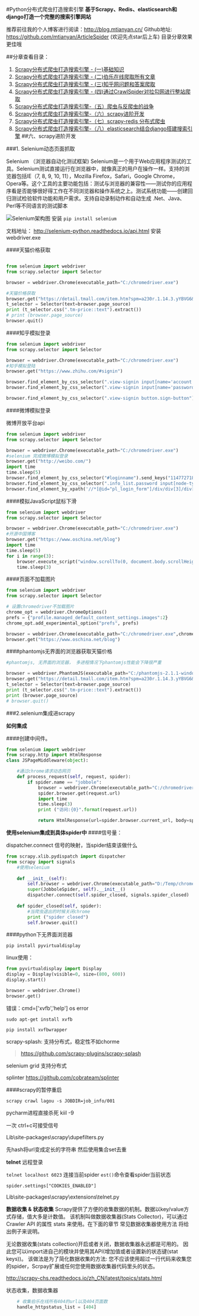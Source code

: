 #Python分布式爬虫打造搜索引擎 
**基于Scrapy、Redis、elasticsearch和django打造一个完整的搜索引擎网站**

推荐前往我的个人博客进行阅读：http://blog.mtianyan.cn/
Github地址: https://github.com/mtianyan/ArticleSpider (欢迎先点star后上车)
目录分章效果更佳哦

##分章查看目录：
1. [Scrapy分布式爬虫打造搜索引擎 - (一)基础知识](http://www.jianshu.com/p/23b6d6b57ec5)
2. [Scrapy分布式爬虫打造搜索引擎 - (二)伯乐在线爬取所有文章](http://www.jianshu.com/p/395591050986)
3.  [Scrapy分布式爬虫打造搜索引擎 - (三)知乎网问题和答案爬取](http://www.jianshu.com/p/7e31c1cbfa6f)
4.  [Scrapy分布式爬虫打造搜索引擎 -  (四)通过CrawlSpider对拉勾网进行整站爬取](http://www.jianshu.com/p/ce8aa46496ef)
5.  [Scrapy分布式爬虫打造搜索引擎-（五）爬虫与反爬虫的战争](http://www.jianshu.com/p/9ff03b41c184)
6.  [Scrapy分布式爬虫打造搜索引擎-（六）scrapy进阶开发](http://www.jianshu.com/p/6cc890328320)
7.  [Scrapy分布式爬虫打造搜索引擎-（七）scrapy-redis 分布式爬虫](http://www.jianshu.com/p/c8cc5828c2ad)
8.  [Scrapy分布式爬虫打造搜索引擎-（八）elasticsearch结合django搭建搜索引擎](http://www.jianshu.com/p/7f175cd60fed)
##六、scrapy进阶开发

###1. Selenium动态页面抓取

Selenium （浏览器自动化测试框架)
Selenium是一个用于Web应用程序测试的工具。Selenium测试直接运行在浏览器中，就像真正的用户在操作一样。支持的浏览器包括IE（7, 8, 9, 10, 11），Mozilla Firefox，Safari，Google Chrome，Opera等。这个工具的主要功能包括：测试与浏览器的兼容性——测试你的应用程序看是否能够很好得工作在不同浏览器和操作系统之上。测试系统功能——创建回归测试检验软件功能和用户需求。支持自动录制动作和自动生成 .Net、Java、Perl等不同语言的测试脚本


![Selenium架构图](http://upload-images.jianshu.io/upload_images/1779926-b3de4a107a839138.png?imageMogr2/auto-orient/strip%7CimageView2/2/w/1240)
安装
`pip install selenium`

文档地址：
http://selenium-python.readthedocs.io/api.html
安装webdriver.exe

####天猫价格获取

```python

from selenium import webdriver
from scrapy.selector import Selector

browser = webdriver.Chrome(executable_path="C:/chromedriver.exe")

#天猫价格获取
browser.get("https://detail.tmall.com/item.htm?spm=a230r.1.14.3.yYBVG6&id=538286972599&cm_id=140105335569ed55e27b&abbucket=15&sku_properties=10004:709990523;5919063:6536025")
t_selector = Selector(text=browser.page_source)
print (t_selector.css(".tm-price::text").extract())
# print (browser.page_source)
browser.quit()
```

####知乎模拟登录

```python
from selenium import webdriver
from scrapy.selector import Selector

browser = webdriver.Chrome(executable_path="C:/chromedriver.exe")
#知乎模拟登陆
browser.get("https://www.zhihu.com/#signin")

browser.find_element_by_css_selector(".view-signin input[name='account']").send_keys("18487255487")
browser.find_element_by_css_selector(".view-signin input[name='password']").send_keys("ty158917")

browser.find_element_by_css_selector(".view-signin button.sign-button").click()
```

####微博模拟登录

微博开放平台api

```python
from selenium import webdriver
from scrapy.selector import Selector

browser = webdriver.Chrome(executable_path="C:/chromedriver.exe")
#selenium 完成微博模拟登录
browser.get("http://weibo.com/")
import time
time.sleep(5)
browser.find_element_by_css_selector("#loginname").send_keys("1147727180@qq.com")
browser.find_element_by_css_selector(".info_list.password input[node-type='password'] ").send_keys("tudoudou5283")
browser.find_element_by_xpath('//*[@id="pl_login_form"]/div/div[3]/div[6]/a').click()
```

####模拟JavaScript鼠标下滑

```python
from selenium import webdriver
from scrapy.selector import Selector

browser = webdriver.Chrome(executable_path="C:/chromedriver.exe")
#开源中国博客
browser.get("https://www.oschina.net/blog")
import time
time.sleep(5)
for i in range(3):
    browser.execute_script("window.scrollTo(0, document.body.scrollHeight); var lenOfPage=document.body.scrollHeight; return lenOfPage;")
    time.sleep(3)
```

####页面不加载图片

```python
from selenium import webdriver
from scrapy.selector import Selector

# 设置chromedriver不加载图片
chrome_opt = webdriver.ChromeOptions()
prefs = {"profile.managed_default_content_settings.images":2}
chrome_opt.add_experimental_option("prefs", prefs)

browser = webdriver.Chrome(executable_path="C:/chromedriver.exe",chrome_options=chrome_opt)
browser.get("https://www.oschina.net/blog")
```

####phantomjs无界面的浏览器获取天猫价格

```python
#phantomjs, 无界面的浏览器， 多进程情况下phantomjs性能会下降很严重

browser = webdriver.PhantomJS(executable_path="C:/phantomjs-2.1.1-windows/bin/phantomjs.exe")
browser.get("https://detail.tmall.com/item.htm?spm=a230r.1.14.3.yYBVG6&id=538286972599&cm_id=140105335569ed55e27b&abbucket=15&sku_properties=10004:709990523;5919063:6536025")
t_selector = Selector(text=browser.page_source)
print (t_selector.css(".tm-price::text").extract())
print (browser.page_source)
# browser.quit()
```

###2.selenium集成进scrapy

**如何集成**

####创建中间件。

```python
from selenium import webdriver
from scrapy.http import HtmlResponse
class JSPageMiddleware(object):

    #通过chrome请求动态网页
    def process_request(self, request, spider):
        if spider.name == "jobbole":
            browser = webdriver.Chrome(executable_path="C:/chromedriver.exe")
            spider.browser.get(request.url)
            import time
            time.sleep(3)
            print ("访问:{0}".format(request.url))

            return HtmlResponse(url=spider.browser.current_url, body=spider.browser.page_source, encoding="utf-8", request=request)
```

**使用selenium集成到具体spider中**
####信号量：

dispatcher.connect 信号的映射，当spider结束该做什么

```python
from scrapy.xlib.pydispatch import dispatcher
from scrapy import signals
    #使用selenium
    
    def __init__(self):
        self.browser = webdriver.Chrome(executable_path="D:/Temp/chromedriver.exe")
        super(JobboleSpider, self).__init__()
        dispatcher.connect(self.spider_closed, signals.spider_closed)
    
    def spider_closed(self, spider):
        #当爬虫退出的时候关闭chrome
        print ("spider closed")
        self.browser.quit()
```

####python下无界面浏览器

`pip install pyvirtualdisplay`

linux使用：

```python
from pyvirtualdisplay import Display
display = Display(visible=0, size=(800, 600))
display.start()

browser = webdriver.Chrome()
browser.get()
```

错误：cmd=['xvfb','help']
os error 

`sudo apt-get install xvfb`

`pip install xvfbwrapper`

scrapy-splash:
支持分布式，稳定性不如chorme

>https://github.com/scrapy-plugins/scrapy-splash

selenium grid
支持分布式

splinter
https://github.com/cobrateam/splinter

####scrapy的暂停重启

`scrapy crawl lagou -s JOBDIR=job_info/001`

pycharm进程直接杀死 kiil -9

一次 ctrl+c可接受信号

Lib\site-packages\scrapy\dupefilters.py

先hash将url变成定长的字符串
然后使用集合set去重

**telnet**
远程登录

`telnet localhost 6023` 连接当前spider
`est()`命令查看spider当前状态

`spider.settings["COOKIES_ENABLED"]`

Lib\site-packages\scrapy\extensions\telnet.py

**数据收集 & 状态收集**
Scrapy提供了方便的收集数据的机制。数据以key/value方式存储，值大多是计数值。 该机制叫做数据收集器(Stats Collector)，可以通过 Crawler API 的属性 stats 来使用。在下面的章节 常见数据收集器使用方法 将给出例子来说明。

无论数据收集(stats collection)开启或者关闭，数据收集器永远都是可用的。 因此您可以import进自己的模块并使用其API(增加值或者设置新的状态键(stat keys))。 该做法是为了简化数据收集的方法: 您不应该使用超过一行代码来收集您的spider，Scrpay扩展或任何您使用数据收集器代码里头的状态。

http://scrapy-chs.readthedocs.io/zh_CN/latest/topics/stats.html


状态收集，数据收集器

```python
    # 收集伯乐在线所有404的url以及404页面数
    handle_httpstatus_list = [404]
```
